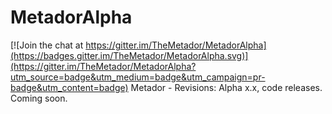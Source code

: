# MetadorAlpha

[![Join the chat at https://gitter.im/TheMetador/MetadorAlpha](https://badges.gitter.im/TheMetador/MetadorAlpha.svg)](https://gitter.im/TheMetador/MetadorAlpha?utm_source=badge&utm_medium=badge&utm_campaign=pr-badge&utm_content=badge)
Metador - Revisions: Alpha x.x, code releases.  Coming soon.


